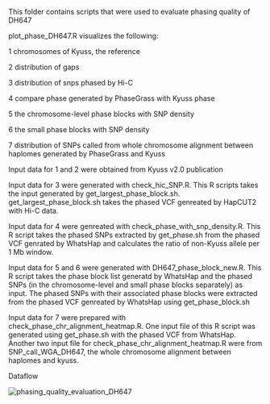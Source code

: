 This folder contains scripts that were used to evaluate phasing quality of DH647

plot_phase_DH647.R visualizes the following:

1 chromosomes of Kyuss, the reference

2 distribution of gaps

3 distribution of snps phased by Hi-C

4 compare phase generated by PhaseGrass with Kyuss phase

5 the chromosome-level phase blocks with SNP density

6 the small phase blocks with SNP density

7 distribution of SNPs called from whole chromosome alignment between haplomes generated by PhaseGrass and Kyuss  

Input data for 1 and 2 were obtained from Kyuss v2.0 publication

Input data for 3 were generated with check_hic_SNP.R. This R scripts takes the input generated by get_largest_phase_block.sh. get_largest_phase_block.sh takes the phased VCF genreated by HapCUT2 with Hi-C data.

Input data for 4 were genreated with check_phase_with_snp_density.R. 
This R script takes the phased SNPs extracted by get_phase.sh from the phased VCF genrated by WhatsHap and calculates the ratio of non-Kyuss allele per 1 Mb window.

Input data for 5 and 6 were generated with DH647_phase_block_new.R. This R script takes the phase block list generatd by WhatsHap and the phased SNPs (in the chromosome-level and small phase blocks separately) as input. 
The phased SNPs with their associated phase blocks were extracted from the phased VCF genreated by WhatsHap using get_phase_block.sh  

Input data for 7 were prepared with check_phase_chr_alignment_heatmap.R. One input file of this R script was generated using get_phase.sh with the phased VCF from WhatsHap. 
Another two input file for check_phase_chr_alignment_heatmap.R were from SNP_call_WGA_DH647, the whole chromosome alignment between haplomes and kyuss.

Dataflow

![phasing_quality_evaluation_DH647](https://github.com/user-attachments/assets/884f87fa-e90d-4945-b260-2525ee6f66f0)
